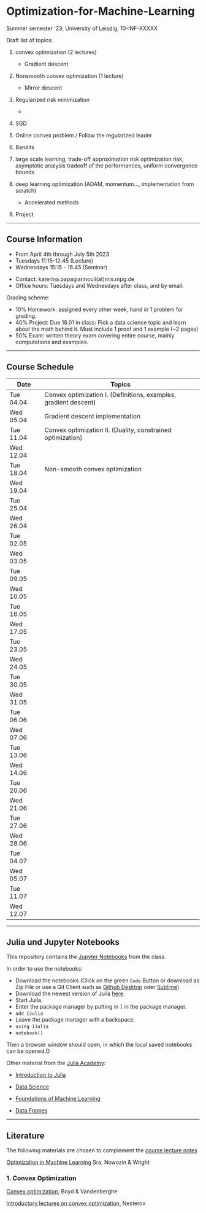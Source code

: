 # Optimization-for-Machine-Learning
Summer semester '23, University of Leipzig, 10-INF-XXXXX

Draft list of topics:

1.  convex optimization (2 lectures)

    -   Gradient descent

2.  Nonsmooth convex optimization (1 lecture)

    -   Mirror descent

3.  Regularized risk minimization

    -   

4.  SGD

5.  Online convex problem / Follow the regularized leader

6.  Bandits

7.  large scale learning, trade-off approximation risk optimization
    risk, asymptotic analysis tradeoff of the performances, uniform
    convergence bounds

8.  deep learning optimization (ADAM, momentum\..., implementation from
    scratch)

    -   Accelerated methods

9.  Project

<!--Goals:-->
<!--- Understand the definitions of standard data science terms, and the associated mathematical terms-->
<!--- Understand the proofs of how commonly used techniques in data science work-->
<!--- Implement the algorithms and examples with a computer program-->
<!--- Investigate the math behind your favorite topic in data science-->

<!--We first cover two introductory topics-->
<!--1. Linear algebra-->
  <!--- Subspaces-->
  <!--- Orthogonality-->
  <!--- The pseudo-inverse-->
  <!--- the singular value decomposition-->
<!--2. Probability Theory-->

<!--We then proceed with the following four themes commonly seen in data science-->

<!--3. Network analysis-->
  <!--- Graphs and the Laplace matrix-->
  <!--- The spectrum of a graph-->
  <!--- Markov processes in networks-->
  <!--- Centrality measures-->
<!--4. Machine learning-->
  <!--- Data, models, and learning-->
  <!--- Regeression in statistical models-->
  <!--- Principal component analysis (method for dimension reduction)-->
  <!--- Support vector machines (binary classification method)-->
<!--5. Topological data analysis-->
  <!--- Simplicial complexes and homology-->
<!--6. Matrices and tensors-->
  <!--- Low rank matrices and tensors-->
---

## Course Information 
- From April 4th through July 5th 2023
- Tuesdays 11:15-12:45 (Lecture)
- Wednesdays 15:15 - 16:45 (Seminar)
<!--- SG 2-14-->

- Contact: katerina.papagiannouli(at)mis.mpg.de
- Office hours: Tuesdays and Wednesdays after class, and by email.

Grading scheme:
- 10% Homework: assigned every other week, hand in 1 problem for grading.
- 40% Project: Due 18.01 in class: Pick a data science topic and learn about the math behind it. Must include 1 proof and 1 example (~2 pages)
- 50% Exam: written theory exam covering entire course, mainly computations and examples.

---
## Course Schedule
| Date      | Topics                                                           |
|-----------|------------------------------------------------------------------|
| Tue 04.04 | Convex optimization I. (Definitions, examples, gradient descent) |
| Wed 05.04 | Gradient descent implementation                                  |
| Tue 11.04 | Convex optimization II.  (Duality, constrained optimization)     |
| Wed 12.04 |                                                                  |
| Tue 18.04 | Non-smooth convex optimization                                   |
| Wed 19.04 |                                                                  |
| Tue 25.04 |                                                                  |
| Wed 26.04 |                                                                  |
| Tue 02.05 |                                                                  |
| Wed 03.05 |                                                                  |
| Tue 09.05 |                                                                  |
| Wed 10.05 |                                                                  |
| Tue 16.05 |                                                                  |
| Wed 17.05 |                                                                  |
| Tue 23.05 |                                                                  |
| Wed 24.05 |                                                                  |
| Tue 30.05 |                                                                  |
| Wed 31.05 |                                                                  |
| Tue 06.06 |                                                                  |
| Wed 07.06 |                                                                  |
| Tue 13.06 |                                                                  |
| Wed 14.06 |                                                                  |
| Tue 20.06 |                                                                  |
| Wed 21.06 |                                                                  |
| Tue 27.06 |                                                                  |
| Wed 28.06 |                                                                  |
| Tue 04.07 |                                                                  |
| Wed 05.07 |                                                                  |
| Tue 11.07 |                                                                  |
| Wed 12.07 |                                                                  |

---

## Julia und Jupyter Notebooks

This repository contains the [Jupyter Notebooks](https://github.com/skfairchild/MathData-Winter22-23) from the class.

In order to use the notebooks:

* Download the notebooks (Click on the green `Code` Button or download as Zip File or use a Git Client such as [Github Desktop](https://desktop.github.com) oder [Sublime](https://www.sublimemerge.com)).
* Download the newest version of Juila [here](https://julialang.org/downloads/).
* Start Juila.
* Enter the package manager by putting in `]` in the package manager.
* `add IJulia`
* Leave the package manager with a backspace.
* `using IJulia` 
* `notebook()` 

Then a browser window should open, in which the local saved notebooks can be opened.D

Other material from the [Julia Academy](https://github.com/JuliaAcademy):

* [Introduction to Julia](https://github.com/JuliaAcademy/Introduction-to-Julia)

* [Data Science](https://github.com/JuliaAcademy/DataScience)

* [Foundations of Machine Learning](https://github.com/JuliaAcademy/Foundations-of-Machine-Learning)

* [Data Frames](https://github.com/JuliaAcademy/DataFrames)

---

## Literature
The following materials are chosen to complement the [course lecture
notes](https://raw.githubusercontent.com/KarinaPapayia/Optimization-for-Machine-Learning/main/OML.pdf)

[Optimization in Machine Learning]() Sra, Nowozin & Wright

### 1. Convex Optimization

[Convex optimization](https://web.stanford.edu/~boyd/cvxbook), Boyd & Vandenberghe

[Introductory lectures on convex optimization](), Nesterov

### 

